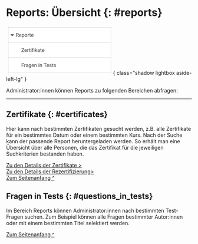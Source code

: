 # Reports: Übersicht {: #reports}

![admin_reports_overview_v1_de.png](assets/admin_reports_overview_v1_de.png){ class="shadow lightbox aside-left-lg" }

Administrator:innen können Reports zu folgenden Bereichen abfragen:

---

## Zertifikate {: #certificates}

Hier kann nach bestimmten Zertifikaten gesucht werden, z.B. alle Zertifikate
für ein bestimmtes Datum oder einem bestimmten Kurs. Nach der Suche kann der
passende Report heruntergeladen werden. So erhält man eine Übersicht über alle
Personen, die das Zertifikat für die jeweiligen Suchkriterien bestanden haben.

[Zu den Details der Zertifikate >](../../manual_user/learningresources/Course_Settings_Assessment.de.md#certificate)<br>
[Zu den Details der Rezertifizierung>](../../manual_user/learningresources/Course_Settings_Assessment.de.md#recertification)<br>
[Zum Seitenanfang ^](#reports)



## Fragen in Tests {: #questions_in_tests}

Im Bereich Reports können Administrator:innen nach bestimmten Test-Fragen suchen.
Zum Beispiel können alle Fragen bestimmter Autor:innen oder mit einem bestimmten Titel
selektiert werden.

[Zum Seitenanfang ^](#reports)

